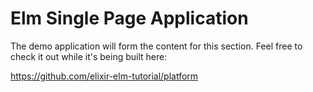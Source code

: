 # Elm Single Page Application

The demo application will form the content for this section. Feel free to check
it out while it's being built here:

https://github.com/elixir-elm-tutorial/platform
